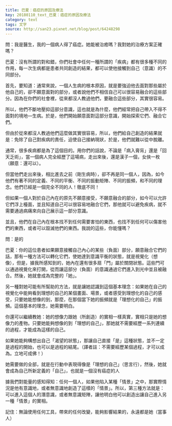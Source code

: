 ```yaml
---
title: 巴夏：癌症的原因及療法
key: 20180110_text_巴夏：癌症的原因及療法
category: text
tags: 文字
source: http://san23.pixnet.net/blog/post/64248298
---
```


問：我是醫生，我的一個病人得了癌症。她能被治癒嗎？我對她的治療方案正確嗎？

巴夏：沒有所謂的對和錯，你們社會中任何一種所謂的「疾病」都有很多種不同的作用，每一次生病都是患者共同創造的結果，都可以使他接觸到自己（意識）的不同部分。

首先，要知道：通常來說，一個人生病的根本原因，就是要強迫他去面對那些屬於他自己的，卻不願意面對的部分，或者說他們不相信自己可以很容易融合的這些部分。因為在你們的社會裡，從來都沒人教過他們，要融合這些部分，其實很容易。

所以，他們不斷地壓抑這部分意識，這也就是為什麼，他們經常把自己帶入不得不面對的境地—生病。於是，他們開始願意面對這部分意識，開始探索它們、融合它們。

但由於從來都沒人教過他們這麼做其實很容易，所以，他們給自己創造的結果就是：免除了自己對疾病的責任，迫使自己接納現狀，於是，他們就難以從中脫離。

通常，很多疾病都是為了這個目的。用你們的話說，不論是「病入膏肓」還是「回天乏術」，當一個病人完全經歷了這場病，走出來後，還是漢子一個，女俠一枚（願意：還可以）。

但當他們走出來後，相比進去之前（剛生病時），卻不再是同一個人，因為，如今他們有著不同的定義、不同的平衡、不同的振動矩陣、不同的振頻，和不同的理念。他們已經是一個完全不同的人！徹底不同！

但如果一個人對於自己內在的原先不願意接受，不願意融合的部分，如今可以允許它們浮上檯面，並且知道自己可以很容易地融合它們，那他就可以避免疾病，就不需要通過病痛來向自己展示這一部分意識。

並且，他們在自己內在根本找不到任何需要害怕的東西，也找不到任何可以傷害他們的東西，或者可以毀滅他們的東西。我說的這些，你能懂嗎？

問：是的

巴夏：你的這位患者如果願意接觸自己內心的某些（負面）部分，願意融合它們的話，那有一種方法可以轉化它們，使她達到意識平衡的狀態，就是視覺化（想像），但是，據我所感知到的，她內在還有很多扇「門」屬於關閉狀態。這些門可以通過視覺化來打開，從而讓這部分（負面）的意識通過它們進入到光中並且被融合。然後，她就會成為完整的「她」。

另一種對她可能有所幫助的方法，就是讓她認識到這個基本理念：如果她在自己的視覺化中能夠看到理想的自己的某個畫面、場景，或者感受到理想化的自己的感受，只要她能想像的到，那麼，在那個當下她的振頻就是「理想化的自己」的振頻。這個基本的理念，她需要明白。

你還可以繼續教她：她的想像力跟她（所創造）的實相一樣真實，實相只是她的想像力的產物。只要她能夠想像的到「理想的自己」，那她就不需要經歷一系列連續的過程，才能成為這樣的自己。

如果她能夠構想出自己「渴望的狀態」，那讓自己直接「是」這種狀態，並不一定是過程的開始，也可以是過程的結尾。（譯者註：不需要經歷某個過程，才可以成為。立地可成佛！）

她需要做的全部，就是在行動中表現得像是「理想的自己」（思言行），然後，她就會成為自己所新定義的「自己」，也就是一個沒有癌症的人

據我們對能量的感知得知：任何一個人，如果他陷入某種「情景」之中，那實際情況是他有意識地，或者無意識地創造了這樣的「情景」。所以，第三種方法就是：可以進入這個人的潛意識，或者無意識矩陣，讓他明白他可以創造出讓自己進入另一種「情景」的實相。

記住：無論使用任何工具，帶來的任何改變，能夠影響結果的，永遠都是她（當事人）
